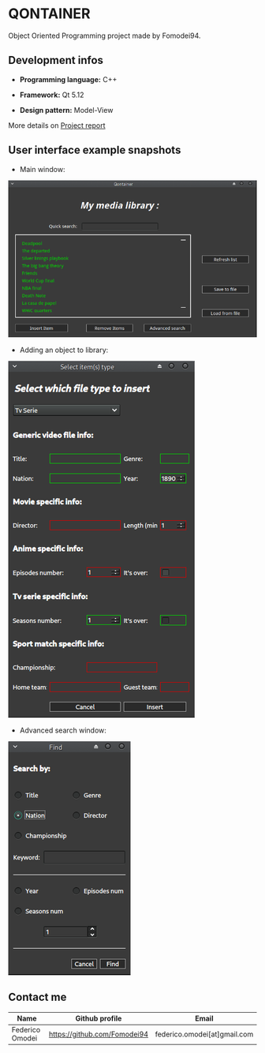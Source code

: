 # QONTAINER

Object Oriented Programming project made by Fomodei94.

## Development infos

* **Programming language:** C++

* **Framework:** Qt 5.12

* **Design pattern:** Model-View

More details on [Project report](https://github.com/Fomodei94/Qontainer/blob/develop/Relazione/relazione.pdf)

## User interface example snapshots

* Main window:

![User interface main window](./Design/Gui/MainWindow_v1.1.2.png)

* Adding an object to library:

![Add object window](./Design/Gui/InsertWindow.png)

* Advanced search window:

![Search object window](./Design/Gui/AdvancedSearch.png)

## Contact me

| Name | Github profile | Email |
| ------ | ------ | ------ |
| Federico Omodei | https://github.com/Fomodei94 | federico.omodei[at]gmail.com
